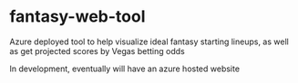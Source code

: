# fantasy-web-tool
Azure deployed tool to help visualize ideal fantasy starting lineups, as well as get projected scores by Vegas betting odds

In development, eventually will have an azure hosted website
